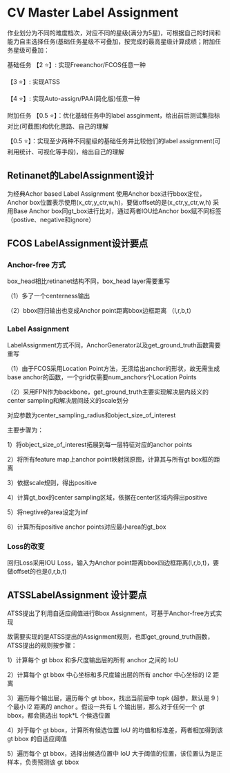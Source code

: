 # CV Master Label Assignment

作业划分为不同的难度档次，对应不同的星级(满分为5星)，可根据自己的时间和能力自主选择任务(基础任务星级不可叠加，按完成的最高星级计算成绩；附加任务星级可叠加：

基础任务
【2 ⭐】: 实现Freeanchor/FCOS任意一种

【3 ⭐】: 实现ATSS

【4 ⭐】: 实现Auto-assign/PAA(简化版)任意一种

附加任务
【0.5 ⭐】：优化基础任务中的label assginment，给出前后测试集指标对比(可截图)和优化思路、自己的理解

【0.5 ⭐】：实现至少两种不同星级的基础任务并比较他们的label assignment(可利用统计、可视化等手段)，给出自己的理解

## Retinanet的LabelAssignment设计

为经典Achor based Label Assignment
使用Anchor box进行bbox定位，Anchor box位置表示使用(x_ctr,y_ctr,w,h)，要做offset的是(x_ctr,y_ctr,w,h)
采用Base Anchor box同gt_box进行比对，通过两者IOU给Anchor box赋不同标签（postive、negative和ignore）

## FCOS LabelAssignment设计要点

### Anchor-free 方式

box_head相比retinanet结构不同，box_head layer需要重写

（1）多了一个centerness输出

（2）bbox回归输出也变成Anchor point距离bbox边框距离 （l,r,b,t）

### Label Assignment

LabelAssignment方式不同，AnchorGenerator以及get_ground_truth函数需要重写

（1）由于FCOS采用Location Point方法，无须给出anchor的形状，故无需生成base anchor的函数，一个grid仅需要num_anchors个Location Points

（2）采用FPN作为backbone，get_ground_truth主要实现解决层内歧义的center sampling和解决层间歧义的scale划分

对应参数为center_sampling_radius和object_size_of_interest

主要步骤为：

1）将object_size_of_interest拓展到每一层特征对应的anchor points

2）将所有feature map上anchor point映射回原图，计算其与所有gt box框的距离

3）依据scale规则，得出positive

4）计算gt_box的center sampling区域，依据在center区域内得出positive

5）将negtive的area设定为inf

6）计算所有positive anchor points对应最小area的gt_box

### Loss的改变

回归Loss采用IOU Loss，输入为Anchor point距离bbox四边框距离(l,r,b,t)，要做offset的也是(l,r,b,t)

## ATSSLabelAssignment 设计要点

ATSS提出了利用自适应阈值进行Bbox Assignment，可基于Anchor-free方式实现

故需要实现的是ATSS提出的Assignment规则，也即get_ground_truth函数，ATSS提出的规则按步骤：

1）计算每个 gt bbox 和多尺度输出层的所有 anchor 之间的 IoU

2）计算每个 gt bbox 中心坐标和多尺度输出层的所有 anchor 中心坐标的 l2 距离

3）遍历每个输出层，遍历每个 gt bbox，找出当前层中 topk (超参，默认是 9 )个最小 l2 距离的 anchor 。假设一共有 L 个输出层，那么对于任何一个 gt bbox，都会挑选出 topk*L 个侯选位置

4）对于每个 gt bbox，计算所有候选位置 IoU 的均值和标准差，两者相加得到该 gt bbox 的自适应阈值

5）遍历每个 gt bbox，选择出候选位置中 IoU 大于阈值的位置，该位置认为是正样本，负责预测该 gt bbox

